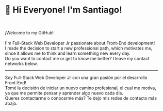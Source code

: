 <h1>👋 Hi Everyone! I'm Santiago! </h1> <br>

¡Welcome to my GitHub!<br>
<br>
I'm Full-Stack Web Developer Jr passionate about Front-End development! <br>
I made the decision to start a new professional path, which motivates me, <br>
since it allows me to think and learn something new every day. <br>
Do you want to contact me or get to know me better? I leave my contact networks below.
<hr>
Soy Full-Stack Web Developer Jr con una gran pasión por el desarrollo Front-End! <br>
Tomé la decisión de iniciar un nuevo camino profesional, el cual me motiva, <br>
ya que me permite pensar y aprender algo nuevo cada día. <br>
Queres contactarme o conocerme más? Te dejo mis redes de contacto más abajo.
